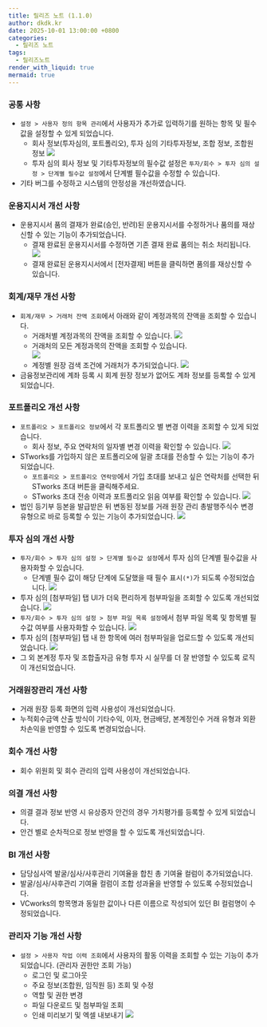 ```yaml
---
title: 릴리즈 노트 (1.1.0)
author: dkdk.kr
date: 2025-10-01 13:00:00 +0800
categories:
  - 릴리즈 노트
tags:
  - 릴리즈노트
render_with_liquid: true
mermaid: true
---
```


### 공통 사항
- `설정 > 사용자 정의 항목 관리`에서 사용자가 추가로 입력하기를 원하는 항목 및 필수값을 설정할 수 있게 되었습니다.
	- 회사 정보(투자심의, 포트폴리오), 투자 심의 기타투자정보, 조합 정보, 조합원 정보
		![](/assets/img/VCW_120_CM_0.png)
	- 투자 심의 회사 정보 및 기타투자정보의 필수값 설정은 `투자/회수 > 투자 심의 설정 > 단계별 필수값 설정`에서 단계별 필수값을 수정할 수 있습니다. 
- 기타 버그를 수정하고 시스템의 안정성을 개선하였습니다.
### 운용지시서 개선 사항
- 운용지시서 품의 결재가 완료(승인, 반려)된 운용지시서를 수정하거나 품의를 재상신할 수 있는 기능이 추가되었습니다.
	- 결재 완료된 운용지시서를 수정하면 기존 결재 완료 품의는 취소 처리됩니다.
		![](/assets/img/VCW_120_OI_0.gif)
	- 결재 완료된 운용지시서에서 [전자결재] 버튼을 클릭하면 품의를 재상신할 수 있습니다.


### 회계/재무 개선 사항
- `회계/재무 > 거래처 잔액 조회`에서 아래와 같이 계정과목의 잔액을 조회할 수 있습니다.
	- 거래처별 계정과목의 잔액을 조회할 수 있습니다.
		![](/assets/img/VCW_120_FM_1.png)
	- 거래처의 모든 계정과목의 잔액을 조회할 수 있습니다.	 
		![](/assets/img/VCW_120_FM_3.png)
	- 계정별 원장 검색 조건에 거래처가 추가되었습니다.
		![](/assets/img/VCW_120_FM_2.png)
- 금융정보관리에 계좌 등록 시 회계 원장 정보가 없어도 계좌 정보를 등록할 수 있게 되었습니다.

### 포트폴리오 개선 사항
- `포트폴리오 > 포트폴리오 정보`에서 각 포트폴리오 별 변경 이력을 조회할 수 있게 되었습니다.
	- 회사 정보, 주요 연락처의 일자별 변경 이력을 확인할 수 있습니다.
		![](/assets/img/VCW_120_PM_0.png)
- STworks를 가입하지 않은 포트폴리오에 일괄 초대를 전송할 수 있는 기능이 추가되었습니다.
	- `포트폴리오 > 포트폴리오 연락망`에서 가입 초대를 보내고 싶은 연락처를 선택한 뒤 STworks 초대 버튼을 클릭해주세요.
	- STworks 초대 전송 이력과 포트폴리오 읽음 여부를 확인할 수 있습니다.
		![](/assets/img/VCW_120_PM_2.png)
- 법인 등기부 등본을 발급받은 뒤 변동된 정보를 거래 원장 관리 총발행주식수 변경 유형으로 바로 등록할 수 있는 기능이 추가되었습니다.
	![](/assets/img/VCW_120_PM_3.png)

### 투자 심의 개선 사항
- `투자/회수 > 투자 심의 설정 > 단계별 필수값 설정`에서 투자 심의 단계별 필수값을 사용자화할 수 있습니다.
	- 단계별 필수 값이 해당 단계에 도달했을 때 필수 표시`(*)`가 되도록 수정되었습니다.
	![](/assets/img/VCW_120_VS_0.png)
- 투자 심의 [첨부파일] 탭 UI가 더욱 편리하게 첨부파일을 조회할 수 있도록 개선되었습니다.
	![](/assets/img/VCW_120_VS_1.gif)
- `투자/회수 > 투자 심의 설정 > 첨부 파일 목록 설정`에서 첨부 파일 목록 및 항목별 필수값 여부를 사용자화할 수 있습니다.
	![](/assets/img/VCW_120_VS_3.png)
- 투자 심의 [첨부파일] 탭 내 한 항목에 여러 첨부파일을 업로드할 수 있도록 개선되었습니다.
	![](/assets/img/VCW_120_VS_2.gif)
- 그 외 본계정 투자 및 조합출자금 유형 투자 시 실무를 더 잘 반영할 수 있도록 로직이 개선되었습니다.

### 거래원장관리 개선 사항
- 거래 원장 등록 화면의 입력 사용성이 개선되었습니다.
- 누적회수금액 산출 방식이 기타수익, 이자, 현금배당, 본계정인수 거래 유형과 외환차손익을 반영할 수 있도록 변경되었습니다.

### 회수 개선 사항
- 회수 위원회 및 회수 관리의 입력 사용성이 개선되었습니다.

### 의결 개선 사항
- 의결 결과 정보 반영 시 유상증자 안건의 경우 가치평가를 등록할 수 있게 되었습니다.
- 안건 별로 순차적으로 정보 반영을 할 수 있도록 개선되었습니다.

### BI 개선 사항
- 담당심사역 발굴/심사/사후관리 기여율을 합친 총 기여율 컬럼이 추가되었습니다.
- 발굴/심사/사후관리 기여율 컬럼이 조합 성과율을 반영할 수 있도록 수정되었습니다.
- VCworks의 항목명과 동일한 값이나 다른 이름으로 작성되어 있던 BI 컬럼명이 수정되었습니다.

### 관리자 기능 개선 사항
- `설정 > 사용자 작업 이력 조회`에서 사용자의 활동 이력을 조회할 수 있는 기능이 추가되었습니다. (관리자 권한만 조회 가능)
	- 로그인 및 로그아웃
	- 주요 정보(조합원, 임직원 등) 조회 및 수정
	- 역할 및 권한 변경
	- 파일 다운로드 및 첨부파일 조회
	- 인쇄 미리보기 및 엑셀 내보내기
	![](/assets/img/VCW_120_CM_1.png)